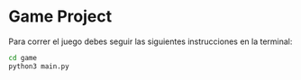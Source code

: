 # Game Project

Para correr el juego debes seguir las siguientes instrucciones en la terminal:

```sh
cd game
python3 main.py
```
